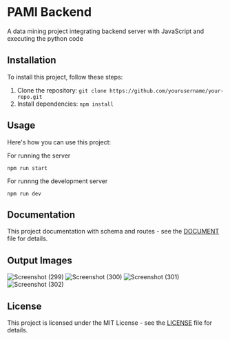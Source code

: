 <h1>PAMI Backend</h1>

<p>A data mining project integrating backend server with JavaScript and executing the python code</p>

<h2>Installation</h2>

<p>To install this project, follow these steps:</p>

<ol>
    <li>Clone the repository: <code>git clone https://github.com/yourusername/your-repo.git</code></li>
    <li>Install dependencies: <code>npm install</code></li>
</ol>

<h2>Usage</h2>

<p>Here's how you can use this project:</p>

<p>For running the server</p>
<pre><code>npm run start</code></pre>

<p>For runnng the development server</p>
<pre><code>npm run dev</code></pre>

<h2>Documentation</h2>

<p>This project documentation with schema and routes - see the <a href="https://docs.google.com/document/d/1_nnH6g4RnuZ0vnvS6q-Zek6N8Vbys-ay90cBe9GiMcs/edit?usp=sharing">DOCUMENT</a> file for details.</p>

<h2>Output Images</h2>

![Screenshot (299)](https://github.com/saranthecoder/PAMI-BE/assets/115061220/0bf9cb8f-a1d0-49c8-bc8b-ec07a9d65245)
![Screenshot (300)](https://github.com/saranthecoder/PAMI-BE/assets/115061220/3ffc17cb-501d-4d8b-9af9-dc76afa1a959)
![Screenshot (301)](https://github.com/saranthecoder/PAMI-BE/assets/115061220/4299c258-460d-46a2-9572-93b8b983943d)
![Screenshot (302)](https://github.com/saranthecoder/PAMI-BE/assets/115061220/dcf994ed-28bf-438b-9d0a-f4e74a86e8ec)

<h2>License</h2>

<p>This project is licensed under the MIT License - see the <a href="LICENSE">LICENSE</a> file for details.</p>
